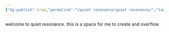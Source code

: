 ```yaml
---
{"dg-publish":true,"permalink":"/quiet resonance/quiet resonance/","tags":["gardenEntry"],"noteIcon":""}
---
```



welcome to quiet resonance. this is a space for me to create and overflow.